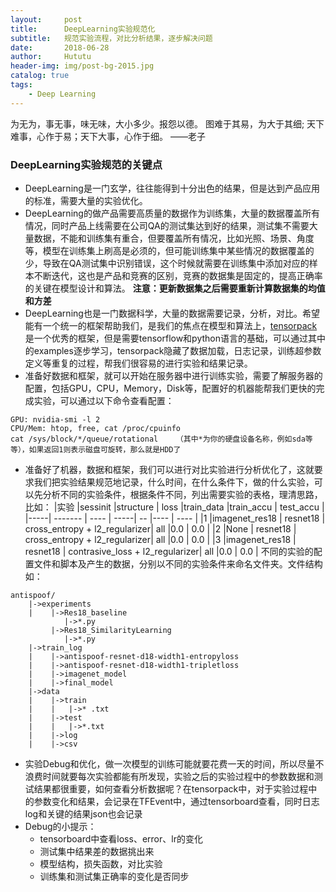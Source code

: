 ```yaml
---
layout:     post
title:      DeepLearning实验规范化
subtitle:   规范实验流程，对比分析结果，逐步解决问题
date:       2018-06-28
author:     Hututu
header-img: img/post-bg-2015.jpg
catalog: true
tags:
    - Deep Learning
---
```

为无为，事无事，味无味，大小多少。报怨以德。
图难于其易，为大于其细;
天下难事，心作于易；天下大事，心作于细。
——老子
### DeepLearning实验规范的关键点
- DeepLearning是一门玄学，往往能得到十分出色的结果，但是达到产品应用的标准，需要大量的实验优化。
- DeepLearning的做产品需要高质量的数据作为训练集，大量的数据覆盖所有情况，同时产品上线需要在公司QA的测试集达到好的结果，测试集不需要大量数据，不能和训练集有重合，但要覆盖所有情况，比如光照、场景、角度等，模型在训练集上刷高是必须的，但可能训练集中某些情况的数据覆盖的少，导致在QA测试集中识别错误，这个时候就需要在训练集中添加对应的样本不断迭代，这也是产品和竞赛的区别，竞赛的数据集是固定的，提高正确率的关键在模型设计和算法。
**注意：更新数据集之后需要重新计算数据集的均值和方差**
- DeepLearning也是一门数据科学，大量的数据需要记录，分析，对比。希望能有一个统一的框架帮助我们，是我们的焦点在模型和算法上，[tensorpack](https://github.com/tensorpack/tensorpack#toc5)是一个优秀的框架，但是需要tensorflow和python语言的基础，可以通过其中的examples逐步学习，tensorpack隐藏了数据加载，日志记录，训练超参数定义等重复的过程，帮我们很容易的进行实验和结果记录。
- 准备好数据和框架，就可以开始在服务器中进行训练实验，需要了解服务器的配置，包括GPU，CPU，Memory，Disk等，配置好的机器能帮我们更快的完成实验，可以通过以下命令查看配置：
```
GPU: nvidia-smi -l 2
CPU/Mem: htop, free, cat /proc/cpuinfo
cat /sys/block/*/queue/rotational    （其中*为你的硬盘设备名称，例如sda等等），如果返回1则表示磁盘可旋转，那么就是HDD了
```
- 准备好了机器，数据和框架，我们可以进行对比实验进行分析优化了，这就要求我们把实验结果规范地记录，什么时间，在什么条件下，做的什么实验，可以先分析不同的实验条件，根据条件不同，列出需要实验的表格，理清思路，比如：
|实验 |sessinit        |structure   | loss |train_data |train_accu | test_accu |
|-----| -------        | ----       | -----| --      |----       | ----      |
|1    |imagenet_res18  | resnet18   | cross_entropy + l2_regularizer| all       |0.0        | 0.0       |
|2    |None  | resnet18   | cross_entropy + l2_regularizer| all       |0.0        | 0.0       |
|3    |imagenet_res18  | resnet18   | contrasive_loss + l2_regularizer| all       |0.0        | 0.0       |
不同的实验的配置文件和脚本及产生的数据，分别以不同的实验条件来命名文件夹。文件结构如：
```
antispoof/
    |->experiments
    |    |->Res18_baseline
    		|->*.py
         |->Res18_SimilarityLearning
         	|->*.py
    |->train_log
    |    |->antispoof-resnet-d18-width1-entropyloss
    |    |->antispoof-resnet-d18-width1-tripletloss
    |    |->imagenet_model
    |    |->final_model
    |->data
    |    |->train
    |    |   |->* .txt
    |    |->test
    |    |   |->*.txt
    |    |->log
    |    |->csv
```
- 实验Debug和优化，做一次模型的训练可能就要花费一天的时间，所以尽量不浪费时间就要每次实验都能有所发现，实验之后的实验过程中的参数数据和测试结果都很重要，如何查看分析数据呢？在tensorpack中，对于实验过程中的参数变化和结果，会记录在TFEvent中，通过tensorboard查看，同时日志log和关键的结果json也会记录
- Debug的小提示：
	- tensorboard中查看loss、error、lr的变化
	- 测试集中结果差的数据挑出来
	- 模型结构，损失函数，对比实验
	- 训练集和测试集正确率的变化是否同步

